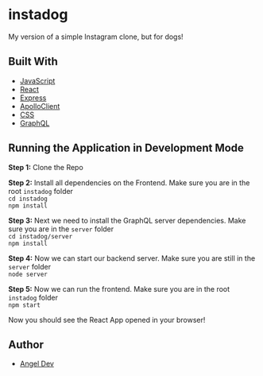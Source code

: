 # instadog
My version of a simple Instagram clone, but for dogs!

## Built With
* [JavaScript](https://www.w3schools.com/js/)
* [React](https://reactjs.org/docs/getting-started.html)
* [Express](https://expressjs.com/)
* [ApolloClient](https://www.apollographql.com/client)
* [CSS](https://www.w3schools.com/css/)
* [GraphQL](https://graphql.org/) 

## Running the Application in Development Mode
**Step 1:** Clone the Repo

**Step 2:** Install all dependencies on the Frontend. Make sure you are in the root `instadog` folder  
`cd instadog`   
`npm install` 

**Step 3:** Next we need to install the GraphQL server dependencies. Make sure you are in the `server` folder  
`cd instadog/server`  
`npm install`

**Step 4:** Now we can start our backend server. Make sure you are still in the `server` folder  
`node server`

**Step 5:** Now we can run the frontend. Make sure you are in the root `instadog` folder  
`npm start`

Now  you should see the React App opened in your browser!

## Author
* [Angel Dev](https://github.com/AngelDev727)
